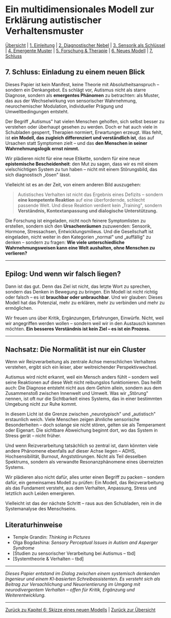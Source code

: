 # Ein multidimensionales Modell zur Erklärung autistischer Verhaltensmuster

[Übersicht](../index.md) | [1. Einleitung](01-einleitung.md) | [2. Diagnostischer Nebel](02-diagnostik.md) | [3. Sensorik als Schlüssel](03-sensorik.md) | [4. Emergente Muster](04-emergenz.md) | [5. Forschung & Therapie](05-forschung.md) | [6. Neues Modell](06-modell.md) | [7. Schluss](#)

## 7. **Schluss: Einladung zu einem neuen Blick**

Dieses Papier ist kein Manifest, keine Theorie mit Absolutheitsanspruch – sondern ein Denkangebot. Es schlägt vor, Autismus nicht als starre Diagnose, sondern als **emergentes Phänomen** zu betrachten: als Muster, das aus der Wechselwirkung von sensorischer Wahrnehmung, neurochemischer Modulation, individueller Prägung und Umweltbedingungen entsteht.

Der Begriff „Autismus" hat vielen Menschen geholfen, sich selbst besser zu verstehen oder überhaupt gesehen zu werden. Doch er hat auch viele in Schubladen gesperrt, Therapien normiert, Erwartungen erzeugt. Was fehlt, ist **ein Modell, das zugleich differenziert und verständlich ist**, das auf Ursachen statt Symptomen zielt – und das **den Menschen in seiner Wahrnehmungslogik ernst nimmt.**

Wir plädieren nicht für eine neue Etikette, sondern für eine neue **epistemische Bescheidenheit**: den Mut zu sagen, dass wir es mit einem vielschichtigen System zu tun haben – nicht mit einem Störungsbild, das sich diagnostisch „lösen" lässt.

Vielleicht ist es an der Zeit, von einem anderen Bild auszugehen:

> Autistisches Verhalten ist nicht das Ergebnis eines Defizits – sondern **eine kompetente Reaktion** auf eine überfordernde, schlecht passende Welt. Und diese Reaktion verdient kein „Training", sondern **Verständnis, Kontextanpassung und dialogische Unterstützung.**

Die Forschung ist eingeladen, nicht noch feinere Symptomlisten zu erstellen, sondern sich den **Ursachenräumen** zuzuwenden: Sensorik, Hormone, Stressachsen, Entwicklungsmilieus.
Und die Gesellschaft ist eingeladen, nicht weiter in den Kategorien „normal" und „auffällig" zu denken – sondern zu fragen:
**Wie viele unterschiedliche Wahrnehmungsweisen kann eine Welt aushalten, ohne Menschen zu verlieren?**

---

## Epilog: Und wenn wir falsch liegen?

Dann ist das gut. Denn das Ziel ist nicht, das letzte Wort zu sprechen, sondern das Denken in Bewegung zu bringen. Ein Modell ist nicht richtig oder falsch – es ist **brauchbar oder unbrauchbar**. Und wir glauben: Dieses Modell hat das Potenzial, mehr zu erklären, mehr zu verbinden und mehr zu ermöglichen.

Wir freuen uns über Kritik, Ergänzungen, Erfahrungen, Einwürfe. Nicht, weil wir angegriffen werden wollen – sondern weil wir in den Austausch kommen möchten. **Ein besseres Verständnis ist kein Ziel – es ist ein Prozess.**

---

## Nachsatz: Die Normalität ist nur ein Cluster

Wenn wir Reizverarbeitung als zentrale Achse menschlichen Verhaltens verstehen, ergibt sich ein leiser, aber weitreichender Perspektivwechsel.

Autismus wird nicht erkannt, weil ein Mensch anders fühlt – sondern weil seine Reaktionen auf diese Welt nicht reibungslos funktionieren. Das heißt auch: Die Diagnose entsteht nicht aus dem Gehirn allein, sondern aus dem Zusammenstoß zwischen Innenwelt und Umwelt. Was wir „Störung" nennen, ist oft nur die Sichtbarkeit eines Systems, das in einer bestimmten Umgebung nicht zur Ruhe kommt.

In diesem Licht ist die Grenze zwischen „neurotypisch" und „autistisch" erstaunlich weich. Viele Menschen zeigen ähnliche sensorische Besonderheiten – doch solange sie nicht stören, gelten sie als Temperament oder Eigenart. Die sichtbare Abweichung beginnt dort, wo das System in Stress gerät – nicht früher.

Und wenn Reizverarbeitung tatsächlich so zentral ist, dann könnten viele andere Phänomene ebenfalls auf dieser Achse liegen – ADHS, Hochsensibilität, Burnout, Angststörungen. Nicht als Teil desselben Spektrums, sondern als verwandte Resonanzphänomene eines überreizten Systems.

Wir plädieren also nicht dafür, alles unter einen Begriff zu packen – sondern dafür, ein gemeinsames Modell zu prüfen: Ein Modell, das Reizverarbeitung als das Fundament versteht, aus dem Verhalten, Anpassung, Stress und letztlich auch Leiden emergieren.

Vielleicht ist das der nächste Schritt – raus aus den Schubladen, rein in die Systemanalyse des Menschseins.

## Literaturhinweise 

- Temple Grandin: *Thinking in Pictures*
- Olga Bogdashina: *Sensory Perceptual Issues in Autism and Asperger Syndrome*
- [Studien zu sensorischer Verarbeitung bei Autismus – tbd]
- [Systemtheorie & Verhalten – tbd]

---

*Dieses Papier entstand im Dialog zwischen einem systemisch denkenden Ingenieur und einem KI-basierten Schreibassistenten. Es versteht sich als Beitrag zur Versachlichung und Neuorientierung im Umgang mit neurodivergentem Verhalten – offen für Kritik, Ergänzung und Weiterentwicklung.*

---

[Zurück zu Kapitel 6: Skizze eines neuen Modells](06-modell.md) | [Zurück zur Übersicht](../index.md)
